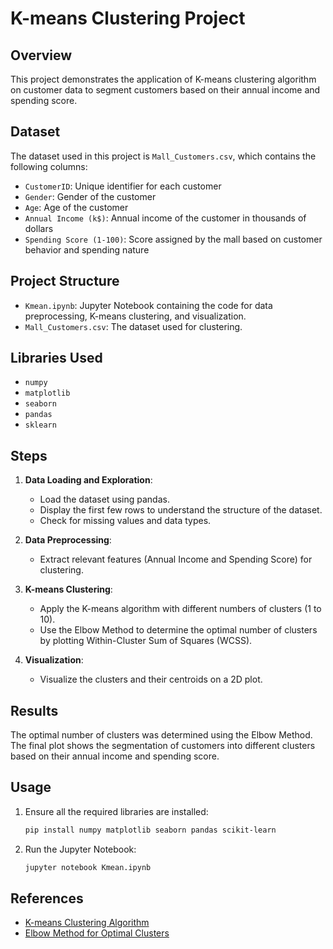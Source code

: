 # K-means Clustering Project

## Overview
This project demonstrates the application of K-means clustering algorithm on customer data to segment customers based on their annual income and spending score.

## Dataset
The dataset used in this project is `Mall_Customers.csv`, which contains the following columns:
- `CustomerID`: Unique identifier for each customer
- `Gender`: Gender of the customer
- `Age`: Age of the customer
- `Annual Income (k$)`: Annual income of the customer in thousands of dollars
- `Spending Score (1-100)`: Score assigned by the mall based on customer behavior and spending nature

## Project Structure
- `Kmean.ipynb`: Jupyter Notebook containing the code for data preprocessing, K-means clustering, and visualization.
- `Mall_Customers.csv`: The dataset used for clustering.

## Libraries Used
- `numpy`
- `matplotlib`
- `seaborn`
- `pandas`
- `sklearn`

## Steps
1. **Data Loading and Exploration**:
    - Load the dataset using pandas.
    - Display the first few rows to understand the structure of the dataset.
    - Check for missing values and data types.

2. **Data Preprocessing**:
    - Extract relevant features (Annual Income and Spending Score) for clustering.
    
3. **K-means Clustering**:
    - Apply the K-means algorithm with different numbers of clusters (1 to 10).
    - Use the Elbow Method to determine the optimal number of clusters by plotting Within-Cluster Sum of Squares (WCSS).

4. **Visualization**:
    - Visualize the clusters and their centroids on a 2D plot.

## Results
The optimal number of clusters was determined using the Elbow Method. The final plot shows the segmentation of customers into different clusters based on their annual income and spending score.

## Usage
1. Ensure all the required libraries are installed:
    ```bash
    pip install numpy matplotlib seaborn pandas scikit-learn
    ```
2. Run the Jupyter Notebook:
    ```bash
    jupyter notebook Kmean.ipynb
    ```

## References
- [K-means Clustering Algorithm](https://en.wikipedia.org/wiki/K-means_clustering)
- [Elbow Method for Optimal Clusters](https://en.wikipedia.org/wiki/Determining_the_number_of_clusters_in_a_data_set#The_Elbow_Method)

